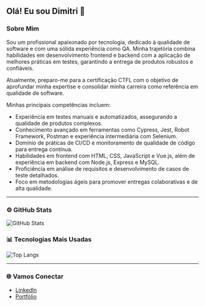 ## Olá! Eu sou Dimitri 👋

### Sobre Mim
Sou um profissional apaixonado por tecnologia, dedicado à qualidade de software e com uma sólida experiência como QA. Minha trajetória combina habilidades em desenvolvimento frontend e backend com a aplicação de melhores práticas em testes, garantindo a entrega de produtos robustos e confiáveis.

Atualmente, preparo-me para a certificação CTFL com o objetivo de aprofundar minha expertise e consolidar minha carreira como referência em qualidade de software.

Minhas principais competências incluem:
- Experiência em testes manuais e automatizados, assegurando a qualidade de produtos complexos.
- Conhecimento avançado em ferramentas como Cypress, Jest, Robot Framework, Postman e experiência intermediária com Selenium.
- Domínio de práticas de CI/CD e monitoramento de qualidade de código para entrega contínua.
- Habilidades em frontend com HTML, CSS, JavaScript e Vue.js, além de experiência em backend com Node.js, Express e MySQL.
- Proficiência em análise de requisitos e desenvolvimento de casos de teste detalhados.
- Foco em metodologias ágeis para promover entregas colaborativas e de alta qualidade.

---

### ⚙️ GitHub Stats
![GitHub Stats](https://github-readme-stats.vercel.app/api?username=seu-username&show_icons=true&theme=radical)

### 📊 Tecnologias Mais Usadas
![Top Langs](https://github-readme-stats.vercel.app/api/top-langs/?username=seu-username&layout=compact&theme=radical)

---

### 🌐 Vamos Conectar
- [LinkedIn](https://www.linkedin.com/in/dimitri-barros-982593277/)
- [Portfólio](https://www.seuportfolio.com)
